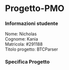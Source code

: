 # Progetto-PMO

### Informazioni studente
Nome:				Nicholas<br>
Cognome:			Kania<br>
Matricola:			#291188<br>
Titolo progetto:	BTCParser<br>

### Specifica Progetto